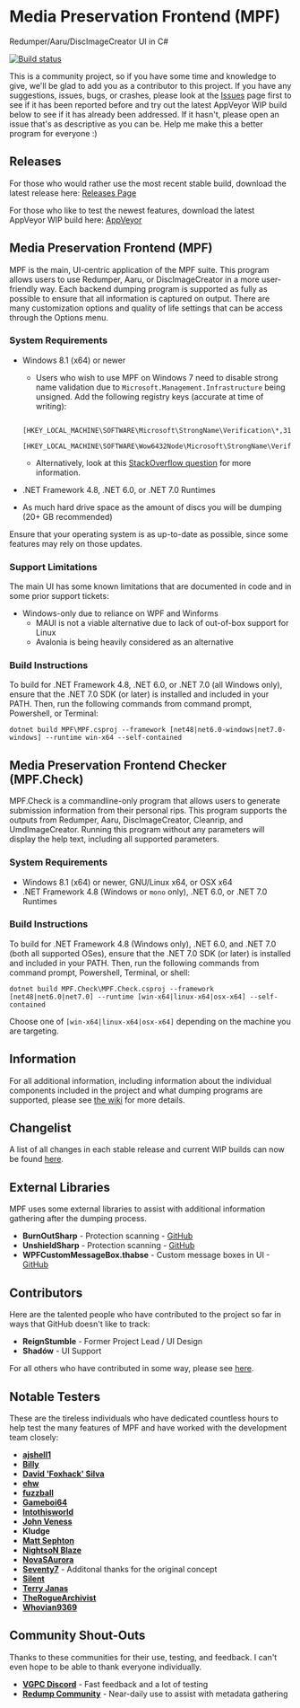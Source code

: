 # Media Preservation Frontend (MPF)

Redumper/Aaru/DiscImageCreator UI in C#

[![Build status](https://ci.appveyor.com/api/projects/status/3ldav3v0c373jeqa?svg=true)](https://ci.appveyor.com/project/mnadareski/MPF/build/artifacts)

This is a community project, so if you have some time and knowledge to give, we'll be glad to add you as a contributor to this project. If you have any suggestions, issues, bugs, or crashes, please look at the [Issues](https://github.com/SabreTools/MPF/issues) page first to see if it has been reported before and try out the latest AppVeyor WIP build below to see if it has already been addressed. If it hasn't, please open an issue that's as descriptive as you can be. Help me make this a better program for everyone :)

## Releases

For those who would rather use the most recent stable build, download the latest release here:
[Releases Page](https://github.com/SabreTools/MPF/releases)

For those who like to test the newest features, download the latest AppVeyor WIP build here: [AppVeyor](https://ci.appveyor.com/project/mnadareski/MPF/build/artifacts)

## Media Preservation Frontend (MPF)

MPF is the main, UI-centric application of the MPF suite. This program allows users to use Redumper, Aaru, or DiscImageCreator in a more user-friendly way. Each backend dumping program is supported as fully as possible to ensure that all information is captured on output. There are many customization options and quality of life settings that can be access through the Options menu.

### System Requirements

- Windows 8.1 (x64) or newer
    - Users who wish to use MPF on Windows 7 need to disable strong name validation due to `Microsoft.Management.Infrastructure` being unsigned. Add the following registry keys (accurate at time of writing):
    ```
        [HKEY_LOCAL_MACHINE\SOFTWARE\Microsoft\StrongName\Verification\*,31bf3856ad364e35]
        [HKEY_LOCAL_MACHINE\SOFTWARE\Wow6432Node\Microsoft\StrongName\Verification\*,31bf3856ad364e35]
    ```
    - Alternatively, look at this [StackOverflow question](https://stackoverflow.com/questions/403731/strong-name-validation-failed) for more information.

- .NET Framework 4.8, .NET 6.0, or .NET 7.0 Runtimes
- As much hard drive space as the amount of discs you will be dumping (20+ GB recommended)

Ensure that your operating system is as up-to-date as possible, since some features may rely on those updates.

### Support Limitations

The main UI has some known limitations that are documented in code and in some prior support tickets:

- Windows-only due to reliance on WPF and Winforms
    - MAUI is not a viable alternative due to lack of out-of-box support for Linux
    - Avalonia is being heavily considered as an alternative

### Build Instructions

To build for .NET Framework 4.8, .NET 6.0, or .NET 7.0 (all Windows only), ensure that the .NET 7.0 SDK (or later) is installed and included in your PATH. Then, run the following commands from command prompt, Powershell, or Terminal:

```
dotnet build MPF\MPF.csproj --framework [net48|net6.0-windows|net7.0-windows] --runtime win-x64 --self-contained
```

## Media Preservation Frontend Checker (MPF.Check)

MPF.Check is a commandline-only program that allows users to generate submission information from their personal rips. This program supports the outputs from Redumper, Aaru, DiscImageCreator, Cleanrip, and UmdImageCreator. Running this program without any parameters will display the help text, including all supported parameters.

### System Requirements

- Windows 8.1 (x64) or newer, GNU/Linux x64, or OSX x64
- .NET Framework 4.8 (Windows or `mono` only), .NET 6.0, or .NET 7.0 Runtimes

### Build Instructions

To build for .NET Framework 4.8 (Windows only), .NET 6.0, and .NET 7.0 (both all supported OSes), ensure that the .NET 7.0 SDK (or later) is installed and included in your PATH. Then, run the following commands from command prompt, Powershell, Terminal, or shell:

```
dotnet build MPF.Check\MPF.Check.csproj --framework [net48|net6.0|net7.0] --runtime [win-x64|linux-x64|osx-x64] --self-contained
```

Choose one of `[win-x64|linux-x64|osx-x64]` depending on the machine you are targeting.

## Information

For all additional information, including information about the individual components included in the project and what dumping programs are supported, please see [the wiki](https://github.com/SabreTools/MPF/wiki) for more details.

## Changelist

A list of all changes in each stable release and current WIP builds can now be found [here](https://github.com/SabreTools/MPF/blob/master/CHANGELIST.md).

## External Libraries

MPF uses some external libraries to assist with additional information gathering after the dumping process.

- **BurnOutSharp** - Protection scanning - [GitHub](https://github.com/mnadareski/BurnOutSharp)
- **UnshieldSharp** - Protection scanning - [GitHub](https://github.com/mnadareski/UnshieldSharp)
- **WPFCustomMessageBox.thabse** - Custom message boxes in UI - [GitHub](https://github.com/thabse/WPFCustomMessageBox)

## Contributors

Here are the talented people who have contributed to the project so far in ways that GitHub doesn't like to track:

- **ReignStumble** - Former Project Lead / UI Design
- **Shadów** - UI Support

For all others who have contributed in some way, please see [here](https://github.com/SabreTools/MPF/graphs/contributors).

## Notable Testers

These are the tireless individuals who have dedicated countless hours to help test the many features of MPF and have worked with the development team closely:

- [**ajshell1**](https://github.com/ajshell1)
- [**Billy**](https://github.com/InternalLoss)
- [**David 'Foxhack' Silva**](https://github.com/FoxhackDN)
- [**ehw**](https://github.com/ehw)
- [**fuzzball**](https://github.com/fuzz6001)
- [**Gameboi64**](https://github.com/gameboi64)
- [**Intothisworld**](https://github.com/Intothisworld)
- [**John Veness**](https://github.com/JohnVeness)
- **Kludge**
- [**Matt Sephton**](https://github.com/gingerbeardman)
- [**NightsoN Blaze**](https://github.com/nightson)
- [**NovaSAurora**](https://github.com/NovaSAurora)
- [**Seventy7**](https://github.com/7Seventy7) - Additonal thanks for the original concept
- [**Silent**](https://github.com/CookiePLMonster)
- [**Terry Janas**](https://github.com/tjanas)
- [**TheRogueArchivist**](https://github.com/TheRogueArchivist)
- [**Whovian9369**](https://github.com/Whovian9369)

## Community Shout-Outs

Thanks to these communities for their use, testing, and feedback. I can't even hope to be able to thank everyone individually.

- [**VGPC Discord**](https://discord.gg/AHTfxQV) - Fast feedback and a lot of testing
- [**Redump Community**](http://redump.org/) - Near-daily use to assist with metadata gathering
